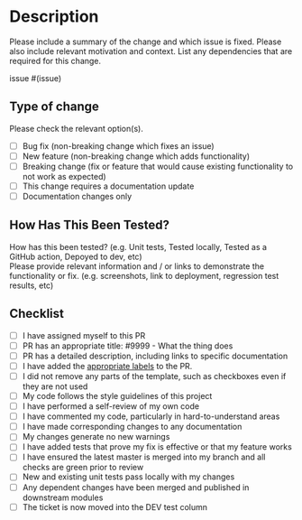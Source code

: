 <!--
Before you open this PR, make sure that you review and are taking steps to follow [the Definition of Mergeable in our team agreement](https://docs.google.com/document/d/1nwZIF_lydPWfvixxZlQLNt4nqy3Qp13pHQnMcYJjTqE/edit#heading=h.6mnhaqm79e12). You may need to scroll down to that subheader.
-->

# Description

Please include a summary of the change and which issue is fixed. Please also include relevant motivation and context. List any dependencies that are required for this change.

issue #(issue)

## Type of change

Please check the relevant option(s).

- [ ] Bug fix (non-breaking change which fixes an issue)
- [ ] New feature (non-breaking change which adds functionality)
- [ ] Breaking change (fix or feature that would cause existing functionality to not work as expected)
- [ ] This change requires a documentation update
- [ ] Documentation changes only

## How Has This Been Tested?

<!--Please describe the tests that you ran to verify your changes. Provide instructions so we can reproduce. Please also list any relevant details for your test configuration-->
How has this been tested? (e.g. Unit tests, Tested locally, Tested as a GitHub action, Depoyed to dev, etc)  
Please provide relevant information and / or links to demonstrate the functionality or fix. (e.g. screenshots, link to deployment, regression test results, etc)



## Checklist

- [ ] I have assigned myself to this PR
- [ ] PR has an appropriate title: #9999 - What the thing does
- [ ] PR has a detailed description, including links to specific documentation
- [ ] I have added the [appropriate labels](https://github.com/department-of-veterans-affairs/notification-api/blob/master/.github/release.yaml) to the PR.
- [ ] I did not remove any parts of the template, such as checkboxes even if they are not used
- [ ] My code follows the style guidelines of this project
- [ ] I have performed a self-review of my own code
- [ ] I have commented my code, particularly in hard-to-understand areas
- [ ] I have made corresponding changes to any documentation
- [ ] My changes generate no new warnings
- [ ] I have added tests that prove my fix is effective or that my feature works
- [ ] I have ensured the latest master is merged into my branch and all checks are green prior to review
- [ ] New and existing unit tests pass locally with my changes
- [ ] Any dependent changes have been merged and published in downstream modules
- [ ] The ticket is now moved into the DEV test column
